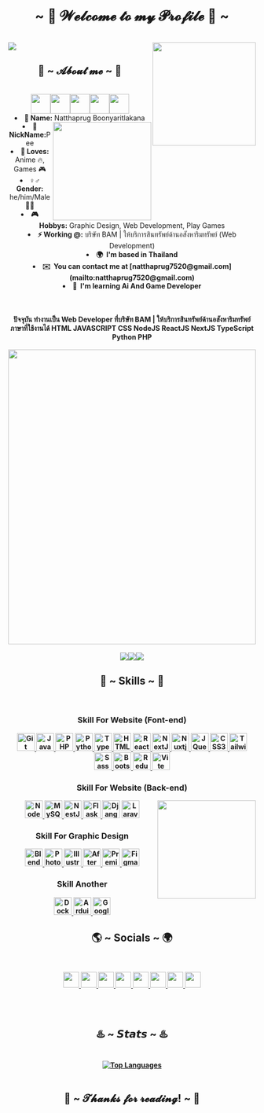 <body>
  <center>
    <h1 align="center">~ 💖 𝓦𝓮𝓵𝓬𝓸𝓶𝓮 𝓽𝓸 𝓶𝔂 𝓟𝓻𝓸𝓯𝓲𝓵𝓮 💖 ~</h1>
    <br>
    <div align="left">
      <a href="https://discord.com/users/262511689977692163">
        <img src="https://lanyard.cnrad.dev/api/262511689977692163?bg=003366&borderRadius=30px"/>
      </a>
      <img align="right" src="https://static.wikia.nocookie.net/houkai-star-rail/images/3/36/Artwork_Silver_Wolf_2023-06-16.gif/revision/latest/scale-to-width-down/185?cb=20230706005440" height="210">
    </div>
    <h2 align="center"> 🦊 ~ 𝓐𝓫𝓸𝓾𝓽 𝓶𝓮 ~ 🦊 </h2>
    <br>
    <div>
      <div align="center">
              <img height="40" src="https://raw.githubusercontent.com/innng/innng/master/assets/kyubey.gif"/><img height="40" src="https://raw.githubusercontent.com/innng/innng/master/assets/kyubey.gif"/><img height="40" src="https://raw.githubusercontent.com/innng/innng/master/assets/kyubey.gif"/><img height="40" src="https://raw.githubusercontent.com/innng/innng/master/assets/kyubey.gif"/><img height="40" src="https://raw.githubusercontent.com/innng/innng/master/assets/kyubey.gif"/>
      </div>
        <div>
          <li>
           <b>🤞 Name:</b> Natthaprug Boonyaritlakana</li>
          <li><img align="right" src="https://static.wikia.nocookie.net/houkai-star-rail/images/4/4f/Tingyun_Sticker_01.png/revision/latest?cb=20230420195059" height="200">
           <b>🎲 NickName:</b>Pee</li>
          <li>
          <b>🧡 Loves:</b> Anime 🔥, Games 🎮
          </li>
          <li>
          <b>♀️♂️ Gender:</b> he/him/Male 🙎‍♂️
          </li>
          <li>
          <b>🎮 Hobbys:</b> Graphic Design, Web Development, Play Games
          </li>
          <li>
          <b>⚡ Working @:</b> บริษัท BAM | ให้บริการสินทรัพย์ด้านอสังหาริมทรัพย์ (Web Development)
          </li>
          <li>
          <b>🌍  I'm based in Thailand
          </li>
          <li>
          <b>✉️  You can contact me at [natthaprug7520@gmail.com](mailto:natthaprug7520@gmail.com)
          </li>
          <li>
          <b>🧠  I'm learning Ai And Game Developer
          </li>
          <br>
            <br><br>
      <div align="center">
        ปัจจุบัน ทำงานเป็น Web Developer ที่บริษัท BAM | ให้บริการสินทรัพย์ด้านอสังหาริมทรัพย์ <br>
        ภาษาที่ใช้งานได้ HTML JAVASCRIPT CSS NodeJS ReactJS NextJS TypeScript Python PHP
      </div>
        </div>
      </div>
        <br>
          <img src="https://i.redd.it/bpxxqqvps4h91.gif" width="100%" height="600px">
        <br>
        <br>
        <div align="center">
          <a href="https://www.github.com/peeboon11" target="_blank" rel="noreferrer"><img
          src="https://img.shields.io/github/followers/peeboon11?logo=github&style=for-the-badge&color=6366f1&labelColor=1c1917" /></a><a href="https://www.x.com/peeboon11" target="_blank" rel="noreferrer"><img
          src="https://img.shields.io/twitter/follow/peeboon11?logo=twitter&style=for-the-badge&color=6366f1&labelColor=1c1917"
          /></a><a href="https://www.twitch.tv/peeboon11" target="_blank" rel="noreferrer"><img
          src="https://img.shields.io/twitch/status/peeboon11?logo=twitchsx&style=for-the-badge&color=6366f1&labelColor=1c1917&label=TWITCH+STATUS" /></a>
        </div>
    </div>
    <h2 align="center"> 📖 ~ Skills ~ 📖 </h2>
        <br>
      <h3> Skill For Website (Font-end) </h3>
      <a href="https://git-scm.com/" target="_blank" rel="noreferrer">
        <img src="https://raw.githubusercontent.com/danielcranney/readme-generator/main/public/icons/skills/git-colored.svg" width="36" height="36" alt="Git" />
      </a>
      <a href="https://developer.mozilla.org/en-US/docs/Web/JavaScript" target="_blank" rel="noreferrer">
        <img src="https://raw.githubusercontent.com/danielcranney/readme-generator/main/public/icons/skills/javascript-colored.svg" width="36" height="36" alt="JavaScript" />
      </a>
      <a href="https://www.php.net/" target="_blank" rel="noreferrer">
      <img src="https://raw.githubusercontent.com/danielcranney/readme-generator/main/public/icons/skills/php-colored.svg" width="36" height="36" alt="PHP" />
      </a>
      <a href="https://www.python.org/" target="_blank" rel="noreferrer">
        <img src="https://raw.githubusercontent.com/danielcranney/readme-generator/main/public/icons/skills/python-colored.svg" width="36" height="36" alt="Python" />
      </a>
      <a href="https://www.typescriptlang.org/" target="_blank" rel="noreferrer">
        <img src="https://raw.githubusercontent.com/danielcranney/readme-generator/main/public/icons/skills/typescript-colored.svg" width="36" height="36" alt="TypeScript" />
      </a>
      <a href="https://developer.mozilla.org/en-US/docs/Glossary/HTML5" target="_blank" rel="noreferrer">
        <img src="https://raw.githubusercontent.com/danielcranney/readme-generator/main/public/icons/skills/html5-colored.svg" width="36" height="36" alt="HTML5" />
      </a>
      <a href="https://reactjs.org/" target="_blank" rel="noreferrer">
        <img src="https://raw.githubusercontent.com/danielcranney/readme-generator/main/public/icons/skills/react-colored.svg" width="36" height="36" alt="React" />
      </a>
      <a href="https://nextjs.org/docs" target="_blank" rel="noreferrer">
        <img src="https://raw.githubusercontent.com/danielcranney/readme-generator/main/public/icons/skills/nextjs-colored.svg" width="36" height="36" alt="NextJs" />
      </a>
      <a href="https://nuxtjs.org/" target="_blank" rel="noreferrer">
        <img src="https://raw.githubusercontent.com/danielcranney/readme-generator/main/public/icons/skills/nuxtjs-colored.svg" width="36" height="36" alt="Nuxtjs" />
      </a>
      <a href="https://jquery.com/" target="_blank" rel="noreferrer">
        <img src="https://raw.githubusercontent.com/danielcranney/readme-generator/main/public/icons/skills/jquery-colored.svg" width="36" height="36" alt="JQuery" />
      </a>
      <a href="https://www.w3.org/TR/CSS/#css" target="_blank" rel="noreferrer">
        <img src="https://raw.githubusercontent.com/danielcranney/readme-generator/main/public/icons/skills/css3-colored.svg" width="36" height="36" alt="CSS3" />
      </a>
      <a href="https://tailwindcss.com/" target="_blank" rel="noreferrer">
        <img src="https://raw.githubusercontent.com/danielcranney/readme-generator/main/public/icons/skills/tailwindcss-colored.svg" width="36" height="36" alt="TailwindCSS" />
      </a>
      <a href="https://sass-lang.com/" target="_blank" rel="noreferrer">
        <img src="https://raw.githubusercontent.com/danielcranney/readme-generator/main/public/icons/skills/sass-colored.svg" width="36" height="36" alt="Sass" />
      </a>
      <a href="https://getbootstrap.com/" target="_blank" rel="noreferrer">
        <img src="https://raw.githubusercontent.com/danielcranney/readme-generator/main/public/icons/skills/bootstrap-colored.svg" width="36" height="36" alt="Bootstrap" />
      </a>
      <a href="https://redux.js.org/" target="_blank" rel="noreferrer">
        <img src="https://raw.githubusercontent.com/danielcranney/readme-generator/main/public/icons/skills/redux-colored.svg" width="36" height="36" alt="Redux" />
      </a>
      <a href="https://vitejs.dev/" target="_blank" rel="noreferrer">
        <img src="https://raw.githubusercontent.com/danielcranney/readme-generator/main/public/icons/skills/vite-colored.svg" width="36" height="36" alt="Vite" />
      </a>
      <h3> Skill For Website (Back-end) </h3>
      <a href="https://nodejs.org/en/" target="_blank" rel="noreferrer">
        <img src="https://raw.githubusercontent.com/danielcranney/readme-generator/main/public/icons/skills/nodejs-colored.svg" width="36" height="36" alt="NodeJS" />
      </a>
      <a href="https://www.mysql.com/" target="_blank" rel="noreferrer">
        <img src="https://raw.githubusercontent.com/danielcranney/readme-generator/main/public/icons/skills/mysql-colored.svg" width="36" height="36" alt="MySQL" />
      </a>
       <a href="https://docs.nestjs.com/" target="_blank" rel="noreferrer">
      <img src="https://raw.githubusercontent.com/danielcranney/readme-generator/main/public/icons/skills/nestjs-colored.svg" width="36" height="36" alt="NestJS" />
      </a>
      <a href="https://flask.palletsprojects.com/en/2.0.x/" target="_blank" rel="noreferrer">
        <img src="https://raw.githubusercontent.com/danielcranney/readme-generator/main/public/icons/skills/flask-colored.svg" width="36" height="36" alt="Flask" />
      </a>
      <a href="https://www.djangoproject.com/" target="_blank" rel="noreferrer">
        <img src="https://raw.githubusercontent.com/danielcranney/readme-generator/main/public/icons/skills/django-colored.svg" width="36" height="36" alt="Django" /></a>
      <a href="https://laravel.com/" target="_blank" rel="noreferrer">
        <img src="https://raw.githubusercontent.com/danielcranney/readme-generator/main/public/icons/skills/laravel-colored.svg" width="36" height="36" alt="Laravel" />
      </a>
    <img align="right" src="https://static.wikia.nocookie.net/houkai-star-rail/images/b/ba/Sushang_Sticker_02.png/revision/latest?cb=20230711045348" width="200" height="200">
      <h3> Skill For Graphic Design </h3>
    <a href="https://www.blender.org/" target="_blank" rel="noreferrer">
      <img src="https://raw.githubusercontent.com/danielcranney/readme-generator/main/public/icons/skills/blender-colored.svg" width="36" height="36" alt="Blender" />
    </a>
    <a href="https://www.adobe.com/uk/products/photoshop.html" target="_blank" rel="noreferrer">
      <img src="https://raw.githubusercontent.com/danielcranney/readme-generator/main/public/icons/skills/photoshop-colored.svg" width="36" height="36" alt="Photoshop" />
    </a>
    <a href="https://www.adobe.com/uk/products/illustrator.html" target="_blank" rel="noreferrer">
      <img src="https://raw.githubusercontent.com/danielcranney/readme-generator/main/public/icons/skills/illustrator-colored.svg" width="36" height="36" alt="Illustrator" />
    </a>
    <a href="https://www.adobe.com/uk/products/aftereffects.html" target="_blank" rel="noreferrer">
      <img src="https://raw.githubusercontent.com/danielcranney/readme-generator/main/public/icons/skills/aftereffects-colored.svg" width="36" height="36" alt="After Effects" />
    </a>
    <a href="https://www.adobe.com/uk/products/premiere.html" target="_blank" rel="noreferrer">
      <img src="https://raw.githubusercontent.com/danielcranney/readme-generator/main/public/icons/skills/premierepro-colored.svg" width="36" height="36" alt="Premiere Pro" />
    </a>
    <a href="https://www.figma.com/" target="_blank" rel="noreferrer">
      <img src="https://raw.githubusercontent.com/danielcranney/readme-generator/main/public/icons/skills/figma-colored.svg" width="36" height="36" alt="Figma" />
    </a>
    <h3> Skill Another </h3>
    <a href="https://www.docker.com/" target="_blank" rel="noreferrer">
      <img src="https://raw.githubusercontent.com/danielcranney/readme-generator/main/public/icons/skills/docker-colored.svg" width="36" height="36" alt="Docker" />
    </a>
    <a href="https://store.arduino.cc/?gclid=Cj0KCQjw2eilBhCCARIsAG0Pf8uueBifykWcsSS4LPESeGQfxGVKJYnzV7bz471XfknQJy_1VINVWM8aAkLtEALw_wcB" target="_blank" rel="noreferrer">
      <img src="https://raw.githubusercontent.com/danielcranney/readme-generator/main/public/icons/skills/arduino-colored.svg" width="36" height="36" alt="Arduino" />
    </a>
    <a href="https://cloud.google.com/" target="_blank" rel="noreferrer">
      <img src="https://raw.githubusercontent.com/danielcranney/readme-generator/main/public/icons/skills/googlecloud-colored.svg" width="36" height="36" alt="Google Cloud" />
    </a>
  </p>
  <h2 align="center"> 🌎 ~ Socials ~ 🌍 </h2>
  <br>
        <div align="center">
          <p align="center"> 
            <a href="https://discord.com/users/262511689977692163" target="_blank" rel="noreferrer"> 
              <picture> 
                <img src="https://www.freepnglogos.com/uploads/discord-logo-png/discord-logo-logodownload-download-logotipos-1.png" width="32" height="32" /> 
              </picture> 
            </a> 
            <a href="https://www.facebook.com/natthaprug.boonyaritlakana" target="_blank" rel="noreferrer">
              <picture> 
                <img src="https://raw.githubusercontent.com/danielcranney/readme-generator/main/public/icons/socials/facebook.svg" width="32" height="32" /> 
              </picture> 
            </a> 
            <a href="https://www.github.com/peeboon11" target="_blank" rel="noreferrer"> 
              <picture> 
                <source media="(prefers-color-scheme: dark)" srcset="https://raw.githubusercontent.com/danielcranney/readme-generator/main/public/icons/socials/github-dark.svg" /> 
                <source media="(prefers-color-scheme: light)" srcset="https://raw.githubusercontent.com/danielcranney/readme-generator/main/public/icons/socials/github.svg" /> 
                <img src="https://raw.githubusercontent.com/danielcranney/readme-generator/main/public/icons/socials/github.svg" width="32" height="32" /> 
              </picture> 
            </a> 
            <a href="http://www.instagram.com/peeboon12/" target="_blank" rel="noreferrer"> 
              <picture> 
                <img src="https://raw.githubusercontent.com/danielcranney/readme-generator/main/public/icons/socials/instagram.svg" width="32" height="32" /> 
              </picture>
            </a> 
            <a href="https://www.linkedin.com/in/natthaprug-boonyaritlakana-187986270/" target="_blank" rel="noreferrer">
              <picture> 
                <img src="https://raw.githubusercontent.com/danielcranney/readme-generator/main/public/icons/socials/linkedin.svg" width="32" height="32" /> 
              </picture> 
            </a> 
            <a href="https://www.x.com/peeboon11" target="_blank" rel="noreferrer">
              <picture> 
                <source media="(prefers-color-scheme: dark)" srcset="https://raw.githubusercontent.com/danielcranney/readme-generator/main/public/icons/socials/twitter-dark.svg" /> 
                <source media="(prefers-color-scheme: light)" srcset="https://raw.githubusercontent.com/danielcranney/readme-generator/main/public/icons/socials/twitter.svg" /> 
                <img src="https://raw.githubusercontent.com/danielcranney/readme-generator/main/public/icons/socials/twitter.svg" width="32" height="32" /> 
              </picture> 
            </a> 
            <a href="https://www.youtube.com/@MetamonOnly." target="_blank" rel="noreferrer"> 
              <picture>
                <img src="https://raw.githubusercontent.com/danielcranney/readme-generator/main/public/icons/socials/youtube.svg" width="32" height="32" />
              </picture> 
            </a> 
            <a href="https://www.twitch.tv/peeboon11" target="_blank" rel="noreferrer"> 
              <picture> 
                <img src="https://raw.githubusercontent.com/danielcranney/readme-generator/main/public/icons/socials/twitch.svg" width="32" height="32" /> 
              </picture> 
            </a>
          </p>
        </div>
        <br><br>
        <h2 align="center"> ♨️ ~ 𝙎𝙩𝙖𝙩𝙨 ~ ♨️ </h2>
        <br>
        <div align="center">
          <a href="https://github.com/peeboon11" align="center"><img  src="https://github-readme-stats.vercel.app/api/top-langs/?username=peeboon11&langs_count=10&title_color=a855f7&text_color=ffffff&icon_color=6366f1&bg_color=1c1917&hide_border=true&locale=en&custom_title=Top%20%Languages" alt="Top Languages" /></a>  
        </div>
        <br>
        <h2 align="center">💖 ~ 𝓣𝓱𝓪𝓷𝓴𝓼 𝓯𝓸𝓻 𝓻𝓮𝓪𝓭𝓲𝓷𝓰! ~ 💖</h2>
  </center>
</body>


